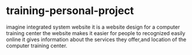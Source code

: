 # training-personal-project
imagine integrated system website
it is a website design for a computer training center
the website makes it easier for people to recognized easily online
it gives information about the services they offer,and location of the computer training center.
